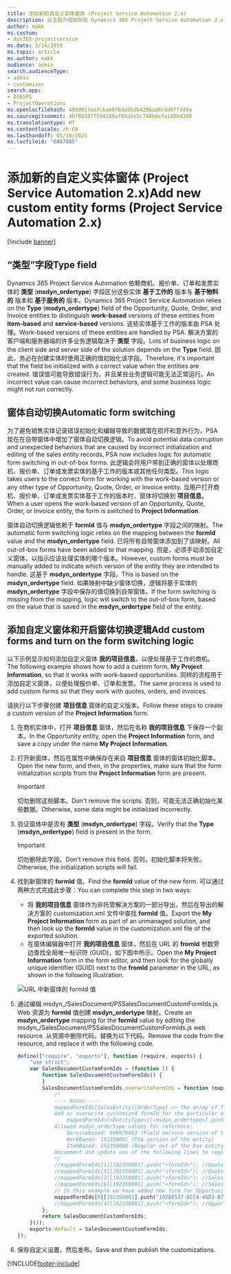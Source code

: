 ```yaml
---
title: 添加新的自定义实体窗体 (Project Service Automation 2.x)
description: 此主题介绍如何在 Dynamics 365 Project Service Automation 2.x 中为商机、报价单、订单或发票添加自定义实体窗体。
author: makk
ms.custom:
- dyn365-projectservice
ms.date: 3/14/2019
ms.topic: article
ms.author: makk
audience: admin
search.audienceType:
- admin
- customizer
search.app:
- D365PS
- ProjectOperations
ms.openlocfilehash: 400d817ee7cbae6f6da95db4286ad6c4d6ff349a
ms.sourcegitcommit: 40f68387f594180af64a5e5c748b6efa188bd300
ms.translationtype: HT
ms.contentlocale: zh-CN
ms.lasthandoff: 05/10/2021
ms.locfileid: "6007985"
---
```

# <a name="add-new-custom-entity-forms-project-service-automation-2x"></a><span data-ttu-id="c4810-103">添加新的自定义实体窗体 (Project Service Automation 2.x)</span><span class="sxs-lookup"><span data-stu-id="c4810-103">Add new custom entity forms (Project Service Automation 2.x)</span></span>

[!include [banner](../../includes/psa-now-project-operations.md)]

## <a name="type-field"></a><span data-ttu-id="c4810-104">“类型”字段</span><span class="sxs-lookup"><span data-stu-id="c4810-104">Type field</span></span> 

<span data-ttu-id="c4810-105">Dynamics 365 Project Service Automation 依赖商机、报价单、订单和发票实体的 **类型** (**msdyn\_ordertype**) 字段区分这些实体 **基于工作的** 版本与 **基于物料的** 版本和 **基于服务的** 版本。</span><span class="sxs-lookup"><span data-stu-id="c4810-105">Dynamics 365 Project Service Automation relies on the **Type** (**msdyn\_ordertype**) field of the Opportunity, Quote, Order, and Invoice entities to distinguish **work-based** versions of these entities from **item-based** and **service-based** versions.</span></span> <span data-ttu-id="c4810-106">这些实体基于工作的版本由 PSA 处理。</span><span class="sxs-lookup"><span data-stu-id="c4810-106">Work-based versions of these entities are handled by PSA.</span></span> <span data-ttu-id="c4810-107">解决方案的客户端和服务器端的许多业务逻辑取决于 **类型** 字段。</span><span class="sxs-lookup"><span data-stu-id="c4810-107">Lots of business logic on the client side and server side of the solution depends on the **Type** field.</span></span> <span data-ttu-id="c4810-108">因此，务必在创建实体时使用正确的值初始化该字段。</span><span class="sxs-lookup"><span data-stu-id="c4810-108">Therefore, it's important that the field be initialized with a correct value when the entities are created.</span></span> <span data-ttu-id="c4810-109">错误值可能导致错误行为，并且某些业务逻辑可能无法正常运行。</span><span class="sxs-lookup"><span data-stu-id="c4810-109">An incorrect value can cause incorrect behaviors, and some business logic might not run correctly.</span></span>

## <a name="automatic-form-switching"></a><span data-ttu-id="c4810-110">窗体自动切换</span><span class="sxs-lookup"><span data-stu-id="c4810-110">Automatic form switching</span></span>

<span data-ttu-id="c4810-111">为了避免销售实体记录错误初始化和编辑导致的数据潜在损坏和意外行为，PSA 现在在自带窗体中增加了窗体自动切换逻辑。</span><span class="sxs-lookup"><span data-stu-id="c4810-111">To avoid potential data corruption and unexpected behaviors that are caused by incorrect initialization and editing of the sales entity records, PSA now includes logic for automatic form switching in out-of-box forms.</span></span> <span data-ttu-id="c4810-112">此逻辑会将用户带到正确的窗体以处理商机、报价单、订单或发票实体的基于工作的版本或其他任何类型。</span><span class="sxs-lookup"><span data-stu-id="c4810-112">This logic takes users to the correct form for working with the work-based version or any other type of Opportunity, Quote, Order, or Invoice entity.</span></span> <span data-ttu-id="c4810-113">当用户打开商机、报价单、订单或发票实体基于工作的版本时，窗体将切换到 **项目信息**。</span><span class="sxs-lookup"><span data-stu-id="c4810-113">When a user opens the work-based version of an Opportunity, Quote, Order, or Invoice entity, the form is switched to **Project Information**.</span></span>

<span data-ttu-id="c4810-114">窗体自动切换逻辑依赖于 **formId** 值与 **msdyn\_ordertype** 字段之间的映射。</span><span class="sxs-lookup"><span data-stu-id="c4810-114">The automatic form switching logic relies on the mapping between the **formId** value and the **msdyn\_ordertype** field.</span></span> <span data-ttu-id="c4810-115">已将所有自带窗体添加到了该映射。</span><span class="sxs-lookup"><span data-stu-id="c4810-115">All out-of-box forms have been added to that mapping.</span></span> <span data-ttu-id="c4810-116">但是，必须手动添加自定义窗体，以指示应该处理实体的哪个版本。</span><span class="sxs-lookup"><span data-stu-id="c4810-116">However, custom forms must be manually added to indicate which version of the entity they are intended to handle.</span></span> <span data-ttu-id="c4810-117">这基于 **msdyn\_ordertype** 字段。</span><span class="sxs-lookup"><span data-stu-id="c4810-117">This is based on the **msdyn\_ordertype** field.</span></span> <span data-ttu-id="c4810-118">如果映射中缺少窗体切换，逻辑将基于实体的 **msdyn\_ordertype** 字段中保存的值切换到自带窗体。</span><span class="sxs-lookup"><span data-stu-id="c4810-118">If the form switching is missing from the mapping, logic will switch to the out-of-box form, based on the value that is saved in the **msdyn\_ordertype** field of the entity.</span></span>

## <a name="add-custom-forms-and-turn-on-the-form-switching-logic"></a><span data-ttu-id="c4810-119">添加自定义窗体和开启窗体切换逻辑</span><span class="sxs-lookup"><span data-stu-id="c4810-119">Add custom forms and turn on the form switching logic</span></span>

<span data-ttu-id="c4810-120">以下示例显示如何添加自定义窗体 **我的项目信息**，以便处理基于工作的商机。</span><span class="sxs-lookup"><span data-stu-id="c4810-120">The following example shows how to add a custom form, **My Project Information**, so that it works with work-based opportunities.</span></span> <span data-ttu-id="c4810-121">同样的流程用于添加自定义窗体，以便处理报价单、订单和发票。</span><span class="sxs-lookup"><span data-stu-id="c4810-121">The same process is used to add custom forms so that they work with quotes, orders, and invoices.</span></span>

<span data-ttu-id="c4810-122">请执行以下步骤创建 **项目信息** 窗体的自定义版本。</span><span class="sxs-lookup"><span data-stu-id="c4810-122">Follow these steps to create a custom version of the **Project Information** form.</span></span>

1. <span data-ttu-id="c4810-123">在商机实体中，打开 **项目信息** 窗体，然后在名称 **我的项目信息** 下保存一个副本。</span><span class="sxs-lookup"><span data-stu-id="c4810-123">In the Opportunity entity, open the **Project Information** form, and save a copy under the name **My Project Information**.</span></span>
2. <span data-ttu-id="c4810-124">打开新窗体，然后在属性中确保存在来自 **项目信息** 窗体的窗体初始化脚本。</span><span class="sxs-lookup"><span data-stu-id="c4810-124">Open the new form, and then, in the properties, make sure that the form initialization scripts from the **Project Information** form are present.</span></span> 

    > [!IMPORTANT]
    > <span data-ttu-id="c4810-125">切勿删除这些脚本。</span><span class="sxs-lookup"><span data-stu-id="c4810-125">Don't remove the scripts.</span></span> <span data-ttu-id="c4810-126">否则，可能无法正确初始化某些数据。</span><span class="sxs-lookup"><span data-stu-id="c4810-126">Otherwise, some data might be initialized incorrectly.</span></span>

3. <span data-ttu-id="c4810-127">验证窗体中是否有 **类型** (**msdyn\_ordertype**) 字段。</span><span class="sxs-lookup"><span data-stu-id="c4810-127">Verify that the **Type** (**msdyn\_ordertype**) field is present in the form.</span></span> 

    > [!IMPORTANT]
    > <span data-ttu-id="c4810-128">切勿删除此字段。</span><span class="sxs-lookup"><span data-stu-id="c4810-128">Don't remove this field.</span></span> <span data-ttu-id="c4810-129">否则，初始化脚本将失败。</span><span class="sxs-lookup"><span data-stu-id="c4810-129">Otherwise, the initialization scripts will fail.</span></span>

4. <span data-ttu-id="c4810-130">找到新窗体的 **formId** 值。</span><span class="sxs-lookup"><span data-stu-id="c4810-130">Find the **formId** value of the new form.</span></span> <span data-ttu-id="c4810-131">可以通过两种方式完成此步骤：</span><span class="sxs-lookup"><span data-stu-id="c4810-131">You can complete this step in two ways:</span></span>

    - <span data-ttu-id="c4810-132">将 **我的项目信息** 窗体作为非托管解决方案的一部分导出，然后在导出的解决方案的 customization.xml 文件中查找 **formId** 值。</span><span class="sxs-lookup"><span data-stu-id="c4810-132">Export the **My Project Information** form as part of an unmanaged solution, and then look up the **formId** value in the customization.xml file of the exported solution.</span></span>
    - <span data-ttu-id="c4810-133">在窗体编辑器中打开 **我的项目信息** 窗体，然后在 URL 的 **fromId** 参数旁边查找全局唯一标识符 (GUID)，如下图中所示。</span><span class="sxs-lookup"><span data-stu-id="c4810-133">Open the **My Project Information** form in the form editor, and then look for the globally unique identifier (GUID) next to the **fromId** parameter in the URL, as shown in the following illustration.</span></span>

    ![URL 中新窗体的 formId 值](media/how-to-add-custom-forms-in-v2.0.png)

5. <span data-ttu-id="c4810-135">通过编辑 msdyn\_/SalesDocument/PSSalesDocumentCustomFormIds.js Web 资源为 **formId** 值创建 **msdyn\_ordertype** 映射。</span><span class="sxs-lookup"><span data-stu-id="c4810-135">Create an **msdyn\_ordertype** mapping for the **formId** value by editing the msdyn\_/SalesDocument/PSSalesDocumentCustomFormIds.js web resource.</span></span> <span data-ttu-id="c4810-136">从资源中删除代码，替换为以下代码。</span><span class="sxs-lookup"><span data-stu-id="c4810-136">Remove the code from the resource, and replace it with the following code.</span></span>

    ```javascript
    define(["require", "exports"], function (require, exports) {
        "use strict";
        var SalesDocumentCustomFormIds = (function () {
            function SalesDocumentCustomFormIds() {
            }
            SalesDocumentCustomFormIds.overwriteFormIds = function (mappedFormIds) {
                /*
                ---- Notes ----
                mappedFormIds[SalesEntity][OrderType] => The array of forms IDs that support particular entity and order type
                Add or overwrite customized formId for the particular entity and order type by calling:
                    mappedFormIds[<EntityType>][<msdyn_ordertype>].push("<formId>");
                Allowed msdyn_ordertype values for reference:
                    ServiceBased: 690970002 (Field Service version of the entity)
                    WorkBased: 192350001 (PSA version of the entity)
                    ItemBased: 192350000 (Regular out of the box entity)
                Uncomment and update one of the following lines to register custom PSA form for required entity:
                */      
                //mappedFormIds[1][192350001].push("<formId>"); //Quote
                //mappedFormIds[5][192350001].push("<formId>"); //Quote Line
                //mappedFormIds[2][192350001].push("<formId>"); //Sales Order
                //mappedFormIds[6][192350001].push("<formId>"); //Sales Order Line
                // In this example we have added new form for Opportunity
                mappedFormIds[0][192350001].push("192EE537-DCC4-45D3-B7AF-EA694B9113D2"); //Opportunity
                //mappedFormIds[4][192350001].push("<formId>"); //Opportunity Line
            };
            return SalesDocumentCustomFormIds;
        }());
        exports.default = SalesDocumentCustomFormIds;
    });
    ```

6. <span data-ttu-id="c4810-137">保存自定义设置，然后发布。</span><span class="sxs-lookup"><span data-stu-id="c4810-137">Save and then publish the customizations.</span></span>


[!INCLUDE[footer-include](../../includes/footer-banner.md)]